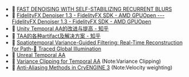 - 📖 [FAST DENOISING WITH SELF-STABILIZING RECURRENT BLURS](https://link.zhihu.com/?target=https%3A//developer.download.nvidia.cn/video/gputechconf/gtc/2020/presentations/s22699-fast-denoising-with-self-stabilizing-recurrent-blurs.pdf%3Ft%3DeyJscyI6ImdzZW8iLCJsc2QiOiJodHRwczpcL1wvd3d3Lmdvb2dsZS5jb20uaGtcLyJ9)
- 🔗 [FidelityFX Denoiser 1.3 - FidelityFX SDK - AMD GPUOpen --- FidelityFX Denoiser 1.3 - FidelityFX SDK - AMD GPUOpen](https://gpuopen.com/manuals/fidelityfx_sdk/fidelityfx_sdk-page_techniques_denoiser/)
- 🔗 [Unity Temporal AA的改进与提高 - 知乎](https://zhuanlan.zhihu.com/p/46841906)
- 🔗 [TAA的各种artifact及解决方案 - 知乎](https://zhuanlan.zhihu.com/p/112565771)
- 📖 [Spatiotemporal Variance-Guided Filtering: Real-Time Reconstruction for Path-📖 Traced Global Illumination](https://cg.ivd.kit.edu/publications/2017/svgf/svgf_preprint.pdf)
- 📖 [Unreal Temporal AA](https://de45xmedrsdbp.cloudfront.net/Resources/files/TemporalAA_small-59732822.pdf)
- 📖 [Variance Clipping for Temporal AA](https://developer.download.nvidia.com/gameworks/events/GDC2016/msalvi_temporal_supersampling.pdf) (Note:Variance Clipping)
- 📖 [Anti-Aliasing Methods in CryENGINE 3](https://www.iryoku.com/aacourse/downloads/13-Anti-Aliasing-Methods-in-CryENGINE-3.pdf)  (Note:Velocity weighting)